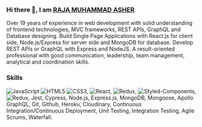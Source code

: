 ### Hi there 👋, I am [RAJA MUHAMMAD ASHER](https://rajamuhammadasher.com/)

Over 19 years of experience in web development with solid understanding of frontend technologies, MVC frameworks, REST APIs, GraphQL and Database designing. Build Single Page Applications with React.js for client side, Node.js/Express for server side and MongoDB for database. Develop REST APIs or GraphQL with Express and NodeJS. A result-oriented professional with good communication, leadership, team management, analytical and coordination skills.

### Skills
![JavaScript](https://img.shields.io/badge/JavaScript-323330?style=for-the-badge&logo=javascript&logoColor=F7DF1E) ![HTML5](https://img.shields.io/badge/HTML5-E34F26?style=for-the-badge&logo=html5&logoColor=white) ![CSS3](https://img.shields.io/badge/CSS3-1572B6?style=for-the-badge&logo=css3&logoColor=white), ![React](https://img.shields.io/badge/React-20232A?style=for-the-badge&logo=react&logoColor=61DAFB), ![Redux](https://img.shields.io/badge/Redux-593D88?style=for-the-badge&logo=redux&logoColor=white), ![Styled-Components](https://img.shields.io/badge/styled--components-DB7093?style=for-the-badge&logo=styled-components&logoColor=white), ![Redux](https://img.shields.io/badge/Redux-593D88?style=for-the-badge&logo=redux&logoColor=white), Jest, Cypress, Node.js, Express.js, MongoDB, Mongoose, Apollo GraphQL, Git, Github, Heroku, Cloudinary, Continuous Integration/Continuous Deployment, Unit Testing, Integration Testing, Agile Scrums, Waterfall.

<!--
**raja-muhammad-asher/raja-muhammad-asher** is a ✨ _special_ ✨ repository because its `README.md` (this file) appears on your GitHub profile.

Here are some ideas to get you started:

- 🔭 I’m currently working on ...
- 🌱 I’m currently learning ...
- 👯 I’m looking to collaborate on ...
- 🤔 I’m looking for help with ...
- 💬 Ask me about ...
- 📫 How to reach me: ...
- 😄 Pronouns: ...
- ⚡ Fun fact: ...
-->
